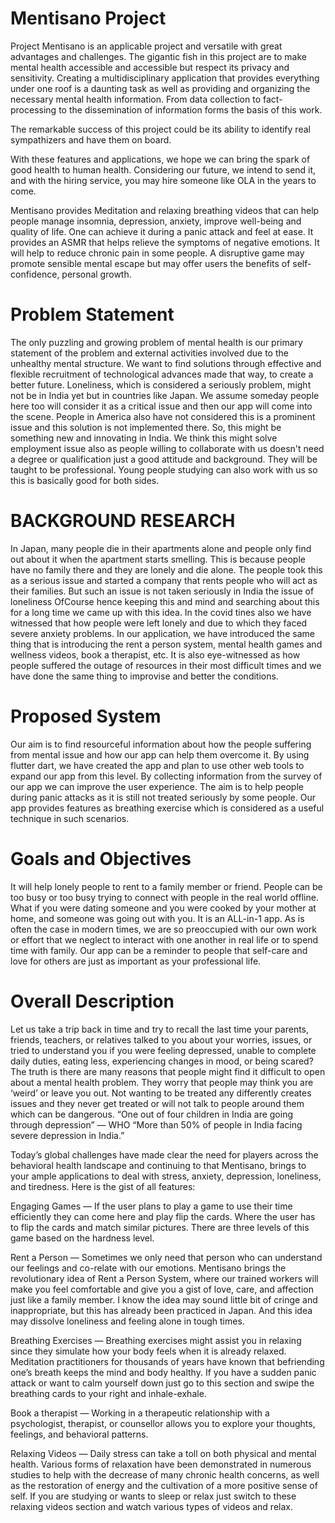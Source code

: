 # Mentisano Project

Project Mentisano is an applicable project and versatile with great advantages and challenges. The gigantic fish in this project are to make mental health accessible and accessible but respect its privacy and sensitivity. Creating a multidisciplinary application that provides everything under one roof is a daunting task as well as providing and organizing the necessary mental health information. From data collection to fact-processing to the dissemination of information forms the basis of this work. 

The remarkable success of this project could be its ability to identify real sympathizers and have them on board. 

With these features and applications, we hope we can bring the spark of good health to human health. Considering our future, we intend to send it, and with the hiring service, you may hire someone like OLA in the years to come. 

Mentisano provides Meditation and relaxing breathing videos that can help people manage insomnia, depression, anxiety, improve well-being and quality of life. One can achieve it during a panic attack and feel at ease. It provides an ASMR that helps relieve the symptoms of negative emotions. It will help to reduce chronic pain in some people. A disruptive game may promote sensible mental escape but may offer users the benefits of self-confidence, personal growth.

# Problem Statement

The only puzzling and growing problem of mental health is our primary statement of the problem and external activities involved due to the unhealthy mental structure. We want to find solutions through effective and flexible recruitment of technological advances made that way, to create a better future. Loneliness, which is considered a seriously problem, might not be in India yet but in countries like Japan. We assume someday people here too will consider it as a critical issue and then our app will come into the scene. People in America also have not considered this is a prominent issue and this solution is not implemented there. So, this might be something new and innovating in India. We think this might solve employment issue also as people willing to collaborate with us doesn't need a degree or qualification just a good attitude and background. They will be taught to be professional. Young people studying can also work with us so this is basically good for both sides.


# BACKGROUND RESEARCH
In Japan, many people die in their apartments alone and people only find out about it when the apartment starts smelling. This is because people have no family there and they are lonely and die alone. The people took this as a serious issue and started a company that rents people who will act as their families. But such an issue is not taken seriously in India the issue of loneliness OfCourse hence keeping this and mind and searching about this for a long time we came up with this idea. In the covid tines also we have witnessed that how people were left lonely and due to which they faced severe anxiety problems. In our application, we have introduced the same thing that is introducing the rent a person system, mental health games and wellness videos, book a therapist, etc. It is also eye-witnessed as how people suffered the outage of resources in their most difficult times and we have done the same thing to improvise and better the conditions.  


# Proposed System
Our aim is to find resourceful information about how the people suffering from mental issue and how our app can help them overcome it. By using flutter dart, we have created the app and plan to use other web tools to expand our app from this level. By collecting information from the survey of our app we can improve the user experience.
The aim is to help people during panic attacks as it is still not treated seriously by some people. Our app provides features as breathing exercise which is considered as a useful technique in such scenarios. 


# Goals and Objectives
It will help lonely people to rent to a family member or friend. People can be too busy or too busy trying to connect with people in the real world offline. What if you were dating someone and you were cooked by your mother at home, and someone was going out with you. It is an ALL-in-1 app. As is often the case in modern times, we are so preoccupied with our own work or effort that we neglect to interact with one another in real life or to spend time with family. Our app can be a reminder to people that self-care and love for others are just as important as your professional life.

# Overall Description
Let us take a trip back in time and try to recall the last time your parents, friends, teachers, or relatives talked to you about your worries, issues, or tried to understand you if you were feeling depressed, unable to complete daily duties, eating less, experiencing changes in mood, or being scared?
The truth is there are many reasons that people might find it difficult to open about a mental health problem. They worry that people may think you are ‘weird’ or leave you out. Not wanting to be treated any differently creates issues and they never get treated or will not talk to people around them which can be dangerous.
“One out of four children in India are going through depression” — WHO
“More than 50% of people in India facing severe depression in India.”

Today’s global challenges have made clear the need for players across the behavioral health landscape and continuing to that Mentisano, brings to your ample applications to deal with stress, anxiety, depression, loneliness, and tiredness. Here is the gist of all features:

Engaging Games — If the user plans to play a game to use their time efficiently they can come here and play flip the cards. Where the user has to flip the cards and match similar pictures. There are three levels of this game based on the hardness level.

Rent a Person — Sometimes we only need that person who can understand our feelings and co-relate with our emotions. Mentisano brings the revolutionary idea of Rent a Person System, where our trained workers will make you feel comfortable and give you a gist of love, care, and affection just like a family member. I know the idea may sound little bit of cringe and inappropriate, but this has already been practiced in Japan. And this idea may dissolve loneliness and feeling alone in tough times.

Breathing Exercises — Breathing exercises might assist you in relaxing since they simulate how your body feels when it is already relaxed. Meditation practitioners for thousands of years have known that befriending one’s breath keeps the mind and body healthy. If you have a sudden panic attack or want to calm yourself down just go to this section and swipe the breathing cards to your right and inhale-exhale.

Book a therapist — Working in a therapeutic relationship with a psychologist, therapist, or counsellor allows you to explore your thoughts, feelings, and behavioral patterns.

Relaxing Videos — Daily stress can take a toll on both physical and mental health. Various forms of relaxation have been demonstrated in numerous studies to help with the decrease of many chronic health concerns, as well as the restoration of energy and the cultivation of a more positive sense of self. If you are studying or wants to sleep or relax just switch to these relaxing videos section and watch various types of videos and relax.


